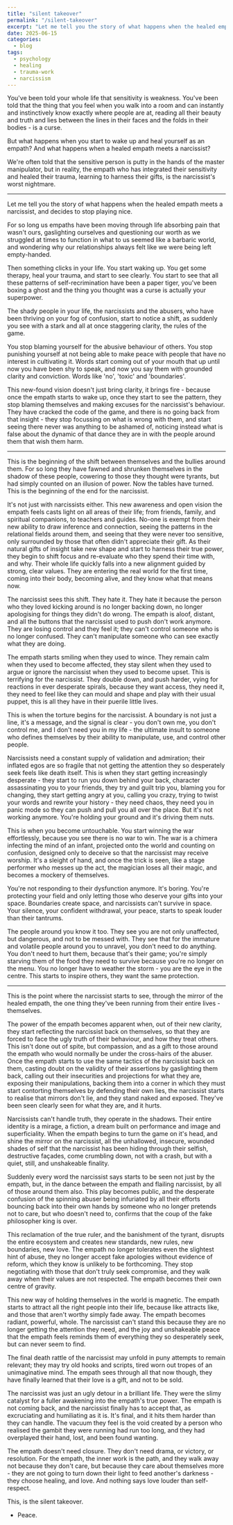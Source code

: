 ```yaml
---
title: "silent takeover"
permalink: "/silent-takeover" 
excerpt: "Let me tell you the story of what happens when the healed empath meets a narcissist, and decides to stop playing nice."
date: 2025-06-15
categories:
  - blog 
tags: 
  - psychology
  - healing
  - trauma-work
  - narcissism
--- 
```


You've been told your whole life that sensitivity is weakness. You've been told that the thing that you feel when you walk into a room and can instantly and instinctively know exactly where people are at, reading all their beauty and truth and lies between the lines in their faces and the folds in their bodies - is a curse. 

But what happens when you start to wake up and heal yourself as an empath? And what happens when a healed empath meets a narcissist? 

We're often told that the sensitive person is putty in the hands of the master manipulator, but in reality, the empath who has integrated their sensitivity and healed their trauma, learning to harness their gifts, is the narcissist's worst nightmare. 

--- 

Let me tell you the story of what happens when the healed empath meets a narcissist, and decides to stop playing nice. 

For so long us empaths have been moving through life absorbing pain that wasn't ours, gaslighting ourselves and questioning our worth as we struggled at times to function in what to us seemed like a barbaric world, and wondering why our relationships always felt like we were being left empty-handed. 

Then something clicks in your life. You start waking up. You get some therapy, heal your trauma, and start to see clearly. You start to see that all these patterns of self-recrimination have been a paper tiger, you've been boxing a ghost and the thing you thought was a curse is actually your superpower. 

The shady people in your life, the narcissists and the abusers, who have been thriving on your fog of confusion, start to notice a shift, as suddenly you see with a stark and all at once staggering clarity, the rules of the game. 

You stop blaming yourself for the abusive behaviour of others. You stop punishing yourself at not being able to make peace with people that have no interest in cultivating it. Words start coming out of your mouth that up until now you have been shy to speak, and now you say them with grounded clarity and conviction. Words like 'no', 'toxic' and 'boundaries'. 

This new-found vision doesn't just bring clarity, it brings fire - because once the empath starts to wake up, once they start to see the pattern, they stop blaming themselves and making excuses for the narcissist's behaviour. They have cracked the code of the game, and there is no going back from that insight - they stop focussing on what is wrong with them, and start seeing there never was anything to be ashamed of, noticing instead what is false about the dynamic of that dance they are in with the people around them that wish them harm. 

---

This is the beginning of the shift between themselves and the bullies around them. For so long they have fawned and shrunken themselves in the shadow of these people, cowering to those they thought were tyrants, but had simply counted on an illusion of power. Now the tables have turned. This is the beginning of the end for the narcissist. 

It's not just with narcissists either. This new awareness and open vision the empath feels casts light on all areas of their life; from friends, family, and spiritual companions, to teachers and guides. No-one is exempt from their new ability to draw inference and connection, seeing the patterns in the relational fields around them, and seeing that they were never too sensitive, only surrounded by those that often didn't appreciate their gift. As their natural gifts of insight take new shape and start to harness their true power, they begin to shift focus and re-evaluate who they spend their time with, and why. Their whole life quickly falls into a new alignment guided by strong, clear values. They are entering the real world for the first time, coming into their body, becoming alive, and they know what that means now.

The narcissist sees this shift. They hate it. They hate it because the person who they loved kicking around is no longer backing down, no longer apologising for things they didn't do wrong. The empath is aloof, distant, and all the buttons that the narcissist used to push don't work anymore. They are losing control and they feel it; they can't control someone who is no longer confused. They can't manipulate someone who can see exactly what they are doing. 

The empath starts smiling when they used to wince. They remain calm when they used to become affected, they stay silent when they used to argue or ignore the narcissist when they used to become upset. This is terrifying for the narcissist. They double down, and push harder, vying for reactions in ever desperate spirals, because they want access, they need it, they need to feel like they can mould and shape and play with their usual puppet, this is all they have in their puerile little lives.

This is when the torture begins for the narcissist. A boundary is not just a line, it's a message, and the signal is clear - you don't own me, you don't control me, and I don't need you in my life - the ultimate insult to someone who defines themselves by their ability to manipulate, use, and control other people. 

Narcissists need a constant supply of validation and admiration; their inflated egos are so fragile that not getting the attention they so desperately seek feels like death itself. This is when they start getting increasingly desperate - they start to run you down behind your back, character assassinating you to your friends, they try and guilt trip you, blaming you for changing, they start getting angry at you, calling you crazy, trying to twist your words and rewrite your history - they need chaos, they need you in panic mode so they can push and pull you all over the place. But it's not working anymore. You're holding your ground and it's driving them nuts. 

This is when you become untouchable. You start winning the war effortlessly, because you see there is no war to win. The war is a chimera infecting the mind of an infant, projected onto the world and counting on confusion, designed only to deceive so that the narcissist may receive worship. It's a sleight of hand, and once the trick is seen, like a stage performer who messes up the act, the magician loses all their magic, and becomes a mockery of themselves. 

You're not responding to their dysfunction anymore. It's boring. You're protecting your field and only letting those who deserve your gifts into your space. Boundaries create space, and narcissists can't survive in space. Your silence, your confident withdrawal, your peace, starts to speak louder than their tantrums. 

The people around you know it too. They see you are not only unaffected, but dangerous, and not to be messed with. They see that for the immature and volatile people around you to unravel, you don't need to do anything. You don't need to hurt them, because that's their game; you're simply starving them of the food they need to survive because you're no longer on the menu. You no longer have to weather the storm - you are the eye in the centre. This starts to inspire others, they want the same protection. 

---

This is the point where the narcissist starts to see, through the mirror of the healed empath, the one thing they've been running from their entire lives - themselves. 

The power of the empath becomes apparent when, out of their new clarity, they start reflecting the narcissist back on themselves, so that they are forced to face the ugly truth of their behaviour, and how they treat others. This isn't done out of spite, but compassion, and as a gift to those around the empath who would normally be under the cross-hairs of the abuser. Once the empath starts to use the same tactics of the narcissist back on them, casting doubt on the validity of their assertions by gaslighting them back, calling out their insecurities and projections for what they are, exposing their manipulations, backing them into a corner in which they must start contorting themselves by defending their own lies, the narcissist starts to realise that mirrors don't lie, and they stand naked and exposed. They've been seen clearly seen for what they are, and it hurts. 

Narcissists can't handle truth, they operate in the shadows. Their entire identity is a mirage, a fiction, a dream built on performance and image and superficiality. When the empath begins to turn the game on it's head, and shine the mirror on the narcissist, all the unhallowed, insecure, wounded shades of self that the narcissist has been hiding through their selfish, destructive façades, come crumbling down, not with a crash, but with a quiet, still, and unshakeable finality.

Suddenly every word the narcissist says starts to be seen not just by the empath, but, in the dance between the empath and flailing narcissist, by all of those around them also. This play becomes public, and the desperate confusion of the spinning abuser being infuriated by all their efforts bouncing back into their own hands by someone who no longer pretends not to care, but who doesn't need to, confirms that the coup of the fake philosopher king is over. 

This reclamation of the true ruler, and the banishment of the tyrant, disrupts the entire ecosystem and creates new standards, new rules, new boundaries, new love. The empath no longer tolerates even the slightest hint of abuse, they no longer accept fake apologies without evidence of reform, which they know is unlikely to be forthcoming. They stop negotiating with those that don't truly seek compromise, and they walk away when their values are not respected. The empath becomes their own centre of gravity.

This new way of holding themselves in the world is magnetic. The empath starts to attract all the right people into their life, because like attracts like, and those that aren't worthy simply fade away. The empath becomes radiant, powerful, whole. The narcissist can't stand this because they are no longer getting the attention they need, and the joy and unshakeable peace that the empath feels reminds them of everything they so desperately seek, but can never seem to find. 

The final death rattle of the narcissist may unfold in puny attempts to remain relevant; they may try old hooks and scripts, tired worn out tropes of an unimaginative mind. The empath sees through all that now though, they have finally learned that their love is a gift, and not to be sold. 

The narcissist was just an ugly detour in a brilliant life. They were the slimy catalyst for a fuller awakening into the empath's true power. The empath is not coming back, and the narcissist finally has to accept that, as excruciating and humiliating as it is. It's final, and it hits them harder than they can handle. The vacuum they feel is the void created by a person who realised the gambit they were running had run too long, and they had overplayed their hand, lost, and been found wanting. 

The empath doesn't need closure. They don't need drama, or victory, or resolution. For the empath, the inner work is the path, and they walk away not because they don't care, but because they care about themselves more - they are not going to turn down their light to feed another's darkness - they choose healing, and love. And nothing says love louder than self-respect. 

This, is the silent takeover. 

- Peace. 



